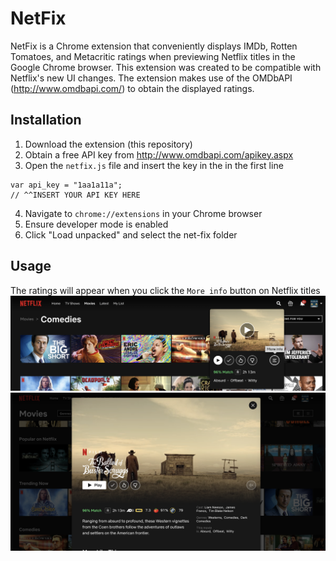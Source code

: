 # NetFix
NetFix is a Chrome extension that conveniently displays IMDb, Rotten Tomatoes, and Metacritic ratings when previewing Netflix titles in the Google Chrome browser. This extension was created to be compatible with Netflix's new UI changes. The extension makes use of the OMDbAPI (http://www.omdbapi.com/) to obtain the displayed ratings.

## Installation
1. Download the extension (this repository)
2. Obtain a free API key from http://www.omdbapi.com/apikey.aspx
3. Open the `netfix.js` file and insert the key in the in the first line
```
var api_key = "1aa1a11a";
// ^^INSERT YOUR API KEY HERE
```
4. Navigate to `chrome://extensions` in your Chrome browser
5. Ensure developer mode is enabled
6. Click "Load unpacked" and select the net-fix folder

## Usage
The ratings will appear when you click the `More info` button on Netflix titles
![Demo](screenshots/demo1.png)
![Demo](screenshots/demo2.png)

